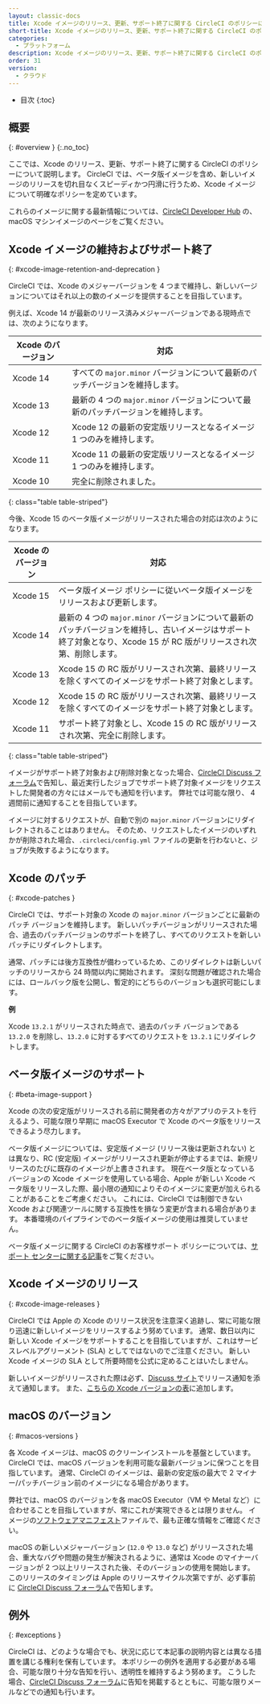 ```yaml
---
layout: classic-docs
title: Xcode イメージのリリース、更新、サポート終了に関する CircleCI のポリシーについて
short-title: Xcode イメージのリリース、更新、サポート終了に関する CircleCI のポリシーについて
categories:
  - プラットフォーム
description: Xcode イメージのリリース、更新、サポート終了に関する CircleCI のポリシーについて
order: 31
version:
  - クラウド
---
```


* 目次
{:toc}

## 概要
{: #overview }
{:.no_toc}

ここでは、Xcode のリリース、更新、サポート終了に関する CircleCI のポリシーについて説明します。 CircleCI では、ベータ版イメージを含め、新しいイメージのリリースを切れ目なくスピーディかつ円滑に行うため、Xcode イメージについて明確なポリシーを定めています。

これらのイメージに関する最新情報については、[CircleCI Developer Hub](https://circleci.com/developer/machine/image/macos) の、macOS マシンイメージのページをご覧ください。

## Xcode イメージの維持およびサポート終了
{: #xcode-image-retention-and-deprecation }

CircleCI では、Xcode のメジャーバージョンを 4 つまで維持し、新しいバージョンについてはそれ以上の数のイメージを提供することを目指しています。

例えば、Xcode 14 が最新のリリース済みメジャーバージョンである現時点では、次のようになります。

| Xcode のバージョン | 対応                                                 |
| ------------ | -------------------------------------------------- |
| Xcode 14     | すべての `major.minor` バージョンについて最新のパッチバージョンを維持します。     |
| Xcode 13     | 最新の 4 つの `major.minor` バージョンについて最新のパッチバージョンを維持します。 |
| Xcode 12     | Xcode 12 の最新の安定版リリースとなるイメージ 1 つのみを維持します。           |
| Xcode 11     | Xcode 11 の最新の安定版リリースとなるイメージ 1 つのみを維持します。           |
| Xcode 10     | 完全に削除されました。                                        |
{: class="table table-striped"}

今後、Xcode 15 のベータ版イメージがリリースされた場合の対応は次のようになります。

| Xcode のバージョン | 対応                                                                                                 |
| ------------ | -------------------------------------------------------------------------------------------------- |
| Xcode 15     | ベータ版イメージ ポリシーに従いベータ版イメージをリリースおよび更新します。                                                             |
| Xcode 14     | 最新の 4 つの `major.minor` バージョンについて最新のパッチバージョンを維持し、古いイメージはサポート終了対象となり、Xcode 15 が RC 版がリリースされ次第、削除します。 |
| Xcode 13     | Xcode 15 の RC 版がリリースされ次第、最終リリースを除くすべてのイメージをサポート終了対象とします。                                           |
| Xcode 12     | Xcode 15 の RC 版がリリースされ次第、最終リリースを除くすべてのイメージをサポート終了対象とします。                                           |
| Xcode 11     | サポート終了対象とし、Xcode 15 の RC 版がリリースされ次第、完全に削除します。                                                      |
{: class="table table-striped"}

イメージがサポート終了対象および削除対象となった場合、[CircleCI Discuss フォーラム](https://discuss.circleci.com/c/announcements/39)で告知し、最近実行したジョブでサポート終了対象イメージをリクエストした開発者の方々にはメールでも通知を行います。 弊社では可能な限り、 4 週間前に通知することを目指しています。

イメージに対するリクエストが、自動で別の `major.minor` バージョンにリダイレクトされることはありません。 そのため、リクエストしたイメージのいずれかが削除された場合、`.circleci/config.yml` ファイルの更新を行わないと、ジョブが失敗するようになります。

## Xcode のパッチ
{: #xcode-patches }

CircleCI では、サポート対象の Xcode の `major.minor` バージョンごとに最新のパッチ バージョンを維持します。 新しいパッチバージョンがリリースされた場合、過去のパッチバージョンのサポートを終了し、すべてのリクエストを新しいパッチにリダイレクトします。

通常、パッチには後方互換性が備わっているため、このリダイレクトは新しいパッチのリリースから 24 時間以内に開始されます。 深刻な問題が確認された場合には、ロールバック版を公開し、暫定的にどちらのバージョンも選択可能にします。

**例**

Xcode `13.2.1` がリリースされた時点で、過去のパッチ バージョンである `13.2.0` を削除し、`13.2.0` に対するすべてのリクエストを `13.2.1` にリダイレクトします。

## ベータ版イメージのサポート
{: #beta-image-support }

Xcode の次の安定版がリリースされる前に開発者の方々がアプリのテストを行えるよう、可能な限り早期に macOS Executor で Xcode のベータ版をリリースできるよう尽力します。

ベータ版イメージについては、安定版イメージ (リリース後は更新されない) とは異なり、RC (安定版) イメージがリリースされ更新が停止するまでは、新規リリースのたびに既存のイメージが上書きされます。 現在ベータ版となっているバージョンの Xcode イメージを使用している場合、Apple が新しい Xcode ベータ版をリリースした際、最小限の通知によりそのイメージに変更が加えられることがあることをご考慮ください。 これには、CircleCI では制御できない Xcode および関連ツールに関する互換性を損なう変更が含まれる場合があります。 本番環境のパイプラインでのベータ版イメージの使用は推奨していません。

ベータ版イメージに関する CircleCI のお客様サポート ポリシーについては、[サポート センターに関する記事](https://support.circleci.com/hc/ja-jp/articles/360046930351-What-is-CircleCI-s-Xcode-Beta-Image-Support-Policy-)をご覧ください。

## Xcode イメージのリリース
{: #xcode-image-releases }

CircleCI では Apple の Xcode のリリース状況を注意深く追跡し、常に可能な限り迅速に新しいイメージをリリースするよう努めています。 通常、数日以内に新しい Xcode イメージをサポートすることを目指していますが、これはサービスレベルアグリーメント (SLA) としてではないのでご注意ください。 新しい Xcode イメージの SLA として所要時間を公式に定めることはいたしません。

新しいイメージがリリースされた際は必ず、[Discuss サイト](https://discuss.circleci.com/c/announcements/39)でリリース通知を添えて通知します。 また、[こちらの Xcode バージョンの表]({{site.baseurl}}/ja/2.0/using-macos/#supported-xcode-versions)に追加します。

## macOS のバージョン
{: #macos-versions }

各 Xcode イメージは、macOS のクリーンインストールを基盤としています。 CircleCI では、macOS バージョンを利用可能な最新バージョンに保つことを目指しています。 通常、CircleCI のイメージは、最新の安定版の最大で 2 マイナー/パッチバージョン前のイメージになる場合があります。

弊社では、macOS のバージョンを各 macOS Executor（VM や Metal など）に合わせることを目指していますが、常にこれが実現できるとは限りません。 イメージの[ソフトウェアマニフェスト]({{site.baseurl}}/ja/2.0/testing-ios/#supported-xcode-versions)ファイルで、最も正確な情報をご確認ください。

macOS の新しいメジャーバージョン (`12.0` や `13.0` など) がリリースされた場合、重大なバグや問題の発生が解決されるように、通常は Xcode のマイナーバージョンが 2 つ以上リリースされた後、そのバージョンの使用を開始します。 このリリースのタイミングは Apple のリリースサイクル次第ですが、必ず事前に [CircleCI Discuss フォーラム](https://discuss.circleci.com/c/announcements/39)で告知します。

## 例外
{: #exceptions }

CircleCI は、どのような場合でも、状況に応じて本記事の説明内容とは異なる措置を講じる権利を保有しています。 本ポリシーの例外を適用する必要がある場合、可能な限り十分な告知を行い、透明性を維持するよう努めます。 こうした場合、[CircleCI Discuss フォーラム](https://discuss.circleci.com/c/announcements/39)に告知を掲載するとともに、可能な限りメールなどでの通知も行います。
